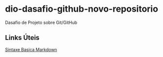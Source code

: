 # dio-dasafio-github-novo-repositorio
Dasafio de Projeto sobre Git/GitHub

## Links Úteis
[Sintaxe  Basica Markdown](https://www.markdownguide.org/basic-syntax/)

